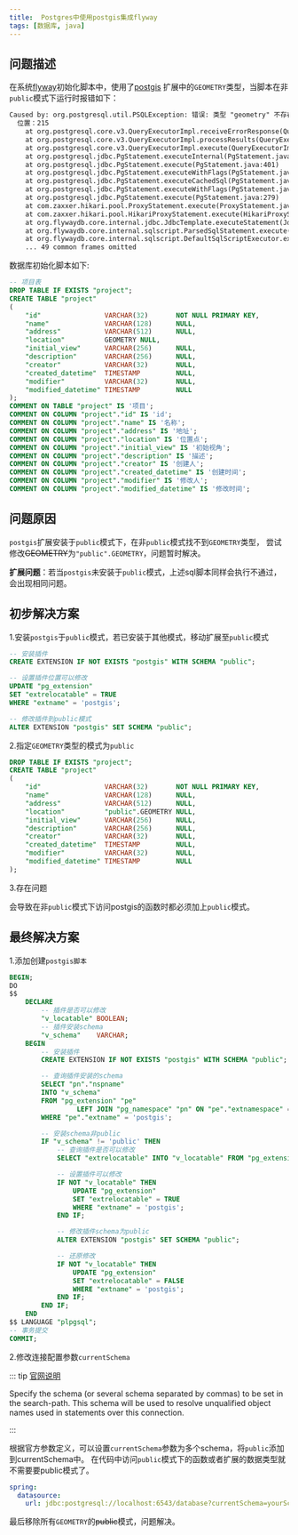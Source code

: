 ```yaml
---
title:  Postgres中使用postgis集成flyway
tags: [数据库, java]
---
```


## 问题描述
在系统[flyway](https://flywaydb.org/)初始化脚本中，使用了[postgis](http://postgis.net/)
扩展中的`GEOMETRY`类型，当脚本在非`public`模式下运行时报错如下：

```txt
Caused by: org.postgresql.util.PSQLException: 错误: 类型 "geometry" 不存在
  位置：215
	at org.postgresql.core.v3.QueryExecutorImpl.receiveErrorResponse(QueryExecutorImpl.java:2552)
	at org.postgresql.core.v3.QueryExecutorImpl.processResults(QueryExecutorImpl.java:2284)
	at org.postgresql.core.v3.QueryExecutorImpl.execute(QueryExecutorImpl.java:322)
	at org.postgresql.jdbc.PgStatement.executeInternal(PgStatement.java:481)
	at org.postgresql.jdbc.PgStatement.execute(PgStatement.java:401)
	at org.postgresql.jdbc.PgStatement.executeWithFlags(PgStatement.java:322)
	at org.postgresql.jdbc.PgStatement.executeCachedSql(PgStatement.java:308)
	at org.postgresql.jdbc.PgStatement.executeWithFlags(PgStatement.java:284)
	at org.postgresql.jdbc.PgStatement.execute(PgStatement.java:279)
	at com.zaxxer.hikari.pool.ProxyStatement.execute(ProxyStatement.java:94)
	at com.zaxxer.hikari.pool.HikariProxyStatement.execute(HikariProxyStatement.java)
	at org.flywaydb.core.internal.jdbc.JdbcTemplate.executeStatement(JdbcTemplate.java:241)
	at org.flywaydb.core.internal.sqlscript.ParsedSqlStatement.execute(ParsedSqlStatement.java:111)
	at org.flywaydb.core.internal.sqlscript.DefaultSqlScriptExecutor.executeStatement(DefaultSqlScriptExecutor.java:206)
	... 49 common frames omitted
```

数据库初始化脚本如下:

```sql
-- 项目表
DROP TABLE IF EXISTS "project";
CREATE TABLE "project"
(
    "id"                VARCHAR(32)       NOT NULL PRIMARY KEY,
    "name"              VARCHAR(128)      NULL,
    "address"           VARCHAR(512)      NULL,
    "location"          GEOMETRY NULL,
    "initial_view"      VARCHAR(256)      NULL,
    "description"       VARCHAR(256)      NULL,
    "creator"           VARCHAR(32)       NULL,
    "created_datetime"  TIMESTAMP         NULL,
    "modifier"          VARCHAR(32)       NULL,
    "modified_datetime" TIMESTAMP         NULL
);
COMMENT ON TABLE "project" IS '项目';
COMMENT ON COLUMN "project"."id" IS 'id';
COMMENT ON COLUMN "project"."name" IS '名称';
COMMENT ON COLUMN "project"."address" IS '地址';
COMMENT ON COLUMN "project"."location" IS '位置点';
COMMENT ON COLUMN "project"."initial_view" IS '初始视角';
COMMENT ON COLUMN "project"."description" IS '描述';
COMMENT ON COLUMN "project"."creator" IS '创建人';
COMMENT ON COLUMN "project"."created_datetime" IS '创建时间';
COMMENT ON COLUMN "project"."modifier" IS '修改人';
COMMENT ON COLUMN "project"."modified_datetime" IS '修改时间';
```

## 问题原因
`postgis`扩展安装于`public`模式下，在非`public`模式找不到`GEOMETRY`类型，
尝试修改~~GEOMETRY~~为`"public".GEOMETRY`，问题暂时解决。

**扩展问题**：若当`postgis`未安装于`public`模式，上述sql脚本同样会执行不通过，会出现相同问题。

## 初步解决方案
1.安装`postgis`于`public`模式，若已安装于其他模式，移动扩展至`public`模式

```sql
-- 安装插件
CREATE EXTENSION IF NOT EXISTS "postgis" WITH SCHEMA "public";

-- 设置插件位置可以修改
UPDATE "pg_extension"
SET "extrelocatable" = TRUE
WHERE "extname" = 'postgis';

-- 修改插件到public模式
ALTER EXTENSION "postgis" SET SCHEMA "public";
```

2.指定`GEOMETRY`类型的模式为`public`

```sql
DROP TABLE IF EXISTS "project";
CREATE TABLE "project"
(
    "id"                VARCHAR(32)       NOT NULL PRIMARY KEY,
    "name"              VARCHAR(128)      NULL,
    "address"           VARCHAR(512)      NULL,
    "location"          "public".GEOMETRY NULL,
    "initial_view"      VARCHAR(256)      NULL,
    "description"       VARCHAR(256)      NULL,
    "creator"           VARCHAR(32)       NULL,
    "created_datetime"  TIMESTAMP         NULL,
    "modifier"          VARCHAR(32)       NULL,
    "modified_datetime" TIMESTAMP         NULL
);
```

3.存在问题

会导致在非`public`模式下访问postgis的函数时都必须加上`public`模式。

## 最终解决方案
1.添加创建`postgis脚本`

```sql
BEGIN;
DO
$$
    DECLARE
        -- 插件是否可以修改
        "v_locatable" BOOLEAN;
        -- 插件安装schema
        "v_schema"    VARCHAR;
    BEGIN
        -- 安装插件
        CREATE EXTENSION IF NOT EXISTS "postgis" WITH SCHEMA "public";

        -- 查询插件安装的schema
        SELECT "pn"."nspname"
        INTO "v_schema"
        FROM "pg_extension" "pe"
                 LEFT JOIN "pg_namespace" "pn" ON "pe"."extnamespace" = "pn"."oid"
        WHERE "pe"."extname" = 'postgis';

        -- 安装schema非public
        IF "v_schema" != 'public' THEN
            -- 查询插件是否可以修改
            SELECT "extrelocatable" INTO "v_locatable" FROM "pg_extension" WHERE "extname" = 'postgis';

            -- 设置插件可以修改
            IF NOT "v_locatable" THEN
                UPDATE "pg_extension"
                SET "extrelocatable" = TRUE
                WHERE "extname" = 'postgis';
            END IF;

            -- 修改插件schema为public
            ALTER EXTENSION "postgis" SET SCHEMA "public";

            -- 还原修改
            IF NOT "v_locatable" THEN
                UPDATE "pg_extension"
                SET "extrelocatable" = FALSE
                WHERE "extname" = 'postgis';
            END IF;
        END IF;
    END
$$ LANGUAGE "plpgsql";
-- 事务提交
COMMIT;
```

2.修改连接配置参数`currentSchema`

::: tip [官网说明](https://jdbc.postgresql.org/documentation/head/connect.html)  

Specify the schema (or several schema separated by commas) to be set in the search-path. 
This schema will be used to resolve unqualified object names used in statements over this connection.

:::

根据官方参数定义，可以设置`currentSchema`参数为多个schema，将`public`添加到currentSchema中。
在代码中访问`public`模式下的函数或者扩展的数据类型就不需要要public模式了。

```yml
spring:
  datasource:
    url: jdbc:postgresql://localhost:6543/database?currentSchema=yourSchema,public
```

最后移除所有`GEOMETRY`的~~public~~模式，问题解决。
